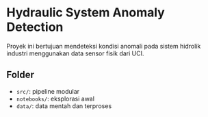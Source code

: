 # Hydraulic System Anomaly Detection

Proyek ini bertujuan mendeteksi kondisi anomali pada sistem hidrolik industri menggunakan data sensor fisik dari UCI.

## Folder
- `src/`: pipeline modular
- `notebooks/`: eksplorasi awal
- `data/`: data mentah dan terproses
